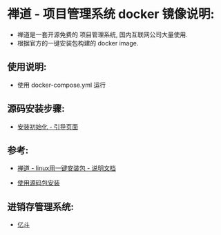 # 禅道 - 项目管理系统 docker 镜像说明:

- 禅道是一套开源免费的 项目管理系统, 国内互联网公司大量使用.
- 根据官方的一键安装包构建的 docker image.


## 使用说明:

- 使用 docker-compose.yml 运行


## 源码安装步骤:

- [安装初始化 - 引导页面](http://127.0.0.1/pms/www/install.php)


## 参考:


- [禅道 - linux用一键安装包 - 说明文档](http://www.zentao.net/book/zentaopmshelp/90.html)

- [使用源码包安装](http://www.zentao.net/book/zentaopmshelp/101.html)




## 进销存管理系统:

- [亿斗](http://www.yidou.com.cn/)


